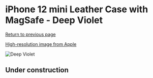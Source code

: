 # iPhone 12 mini Leather Case with MagSafe - Deep Violet

[Return to previous page](/iphone_12)

[High-resolution image from Apple](https://store.storeimages.cdn-apple.com/8756/as-images.apple.com/is/MJYR3?wid=4500&hei=4500&fmt=png)

<div style="width: 500px"><img src="/everyphone/MJYR3.png" alt="Deep Violet"></div>

## Under construction
